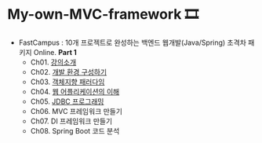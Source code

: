 # My-own-MVC-framework 🎞

-   FastCampus : 10개 프로젝트로 완성하는 백엔드 웹개발(Java/Spring) 초격차 패키지 Online. <strong>Part 1</strong>
    -   Ch01. [강의소개](/Ch01/README.md)
    -   Ch02. [개발 환경 구성하기](/Ch02/README.md)
    -   Ch03. [객체지향 패러다임](/Ch03/README.md)
    -   Ch04. [웹 어플리케이션의 이해](/Ch04/README.md)
    -   Ch05. [JDBC 프로그래밍](/Ch05/README.md)
    -   Ch06. MVC 프레임워크 만들기
    -   Ch07. DI 프레임워크 만들기
    -   Ch08. Spring Boot 코드 분석
